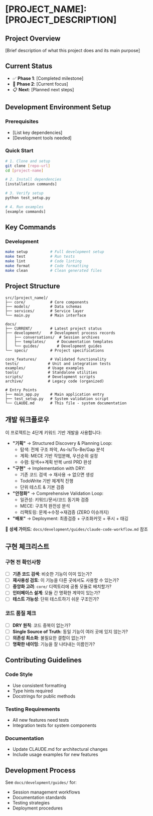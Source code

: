 # [PROJECT_NAME]: [PROJECT_DESCRIPTION]

## Project Overview
[Brief description of what this project does and its main purpose]

## Current Status
- ✅ **Phase 1**: [Completed milestone]
- 🔄 **Phase 2**: [Current focus]
- 📋 **Next**: [Planned next steps]

## Development Environment Setup

### Prerequisites
- [List key dependencies]
- [Development tools needed]

### Quick Start
```bash
# 1. Clone and setup
git clone [repo-url]
cd [project-name]

# 2. Install dependencies
[installation commands]

# 3. Verify setup
python test_setup.py

# 4. Run examples
[example commands]
```

## Key Commands

### Development
```bash
make setup          # Full development setup
make test           # Run tests
make lint           # Code linting
make format         # Code formatting
make clean          # Clean generated files
```

## Project Structure
```
src/[project_name]/
├── core/           # Core components
├── models/         # Data schemas
├── services/       # Service layer
└── main.py         # Main interface

docs/
├── CURRENT/        # Latest project status
├── development/    # Development process records
│   ├── conversations/  # Session archives
│   ├── templates/     # Documentation templates
│   └── guides/        # Development guides
└── specs/          # Project specifications

core_features/      # Validated functionality
tests/             # Unit and integration tests
examples/          # Usage examples
tools/             # Standalone utilities
scripts/           # Development scripts
archive/           # Legacy code (organized)

# Entry Points
├── main_app.py     # Main application entry
├── test_setup.py   # System validation script
└── CLAUDE.md       # This file - system documentation
```

## 개발 워크플로우

이 프로젝트는 4단계 키워드 기반 개발을 사용합니다:
- **"기획"** → Structured Discovery & Planning Loop:
  - 탐색: 전체 구조 파악, As-Is/To-Be/Gap 분석
  - 계획: MECE 기반 작업분해, 우선순위 설정
  - 수렴: 탐색↔계획 반복 until PRD 완성
- **"구현"** → Implementation with DRY:
  - 기존 코드 검색 → 재사용 → 없으면 생성
  - TodoWrite 기반 체계적 진행
  - 단위 테스트 & 기본 검증
- **"안정화"** → Comprehensive Validation Loop:
  - 일관성: 키워드/문서/코드 동기화 검증
  - MECE: 구조적 완전성 분석
  - 리팩토링: 문제→수정→재검증 (ZERO 이슈까지)
- **"배포"** → Deployment: 최종검증 + 구조화커밋 + 푸시 + 태깅

📝 **상세 가이드**: `docs/development/guides/claude-code-workflow.md` 참조

## 구현 체크리스트

### 구현 전 확인사항
- ☐ **기존 코드 검색**: 비슷한 기능이 이미 있는가?
- ☐ **재사용성 검토**: 이 기능을 다른 곳에서도 사용할 수 있는가?
- ☐ **중앙화 고려**: `core/` 디렉토리에 공통 모듈로 배치할가?
- ☐ **인터페이스 설계**: 모듈 간 명확한 계약이 있는가?
- ☐ **테스트 가능성**: 단위 테스트하기 쉬운 구조인가?

### 코드 품질 체크
- ☐ **DRY 원칙**: 코드 중복이 없는가?
- ☐ **Single Source of Truth**: 동일 기능이 여러 곳에 있지 않는가?
- ☐ **의존성 최소화**: 불필요한 결합이 없는가?
- ☐ **명확한 네이밍**: 기능을 잘 나타내는 이름인가?

## Contributing Guidelines

### Code Style
- Use consistent formatting
- Type hints required
- Docstrings for public methods

### Testing Requirements
- All new features need tests
- Integration tests for system components

### Documentation
- Update CLAUDE.md for architectural changes
- Include usage examples for new features

## Development Process
See `docs/development/guides/` for:
- Session management workflows  
- Documentation standards
- Testing strategies
- Deployment procedures